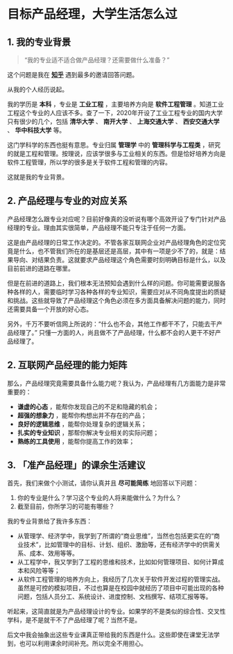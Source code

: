 # 目标产品经理，大学生活怎么过

## 1. 我的专业背景

> “我的专业适不适合做产品经理？还需要做什么准备？”

这个问题是我在 **[知乎](http://www.zhihu.com)** 遇到最多的邀请回答问题。

从我的个人经历说起。

我的学历是 **本科** ，专业是 **工业工程** ，主要培养方向是 **软件工程管理** 。知道工业工程这个专业的人应该不多。查了一下，2020年开设了工业工程专业的国内大学只有很少的几个，包括 **清华大学** 、 **南开大学** 、 **上海交通大学** 、 **西安交通大学** 、 **华中科技大学** 等。

这门学科学的东西也挺有意思。专业归属 **管理学** 中的 **管理科学与工程类** ，研究的就是工程和管理。按理说，应该学很多与工业相关的东西。但是恰好培养方向是软件工程管理，所以学的很多是关于软件工程和管理的内容。

这就是我的专业背景。

## 2. 产品经理与专业的对应关系

产品经理怎么跟专业对应呢？目前好像真的没听说有哪个高效开设了专门针对产品经理的专业。理由其实很简单，产品经理不能只专注于任何一方面。

这是由产品经理的日常工作决定的。不管各家互联网企业对产品经理角色的定位究竟是什么，也不管我们所在的是基层还是高层，其中有一项是少不了的，就是：结果导向、对结果负责。这就要求产品经理这个角色需要时刻明确目标是什么，以及目前前进的道路在哪里。

但是在前进的道路上，我们根本无法预知会遇到什么样的问题。你可能需要说服各种各样的人，需要临时学习各种各样的专业知识，需要应对从不同角度提出的质疑和挑战。这些就导致了产品经理这个角色必须在多方面具备解决问题的能力，同时还需要具备一个开放的好心态。

另外，千万不要听信网上所说的：“什么也不会，其他工作都干不了，只能去干产品经理了。” 只懂一方面的人，尚且做不了产品经理，什么都不会的人更干不好产品经理了。

## 2. 互联网产品经理的能力矩阵

那么，产品经理究竟需要具备什么能力呢？我认为，产品经理有几方面能力是非常重要的：

- **谦虚的心态** ，能帮你发现自己的不足和隐藏的机会；
- **超强的想象力** ，能帮你构想出并不存在的产品；
- **良好的逻辑思维** ，能帮你处理复杂的逻辑关系；
- **扎实的专业知识** ，那帮你解决专业相关的实际问题；
- **熟练的工具使用** ，能帮你提高工作的效率；

## 3. 「准产品经理」的课余生活建议

首先，我们来做个小测试，请你认真并且 **尽可能简练** 地回答以下问题：

1. 你的专业是什么？学习这个专业的人将来能做什么？为什么？
2. 截至目前，你所学习的可能有哪些？

我的专业背景给了我许多东西：

- 从管理学、经济学中，我学到了所谓的“商业思维”，当然也包括更实在的“商业技术”，比如管理中的目标、计划、组织、激励等，还有经济学中的供需关系、成本、效用等等。
- 从工程学中，我又学到了工程的思维和技术，比如如何管理项目、如何计算成本和风险等等；
- 从软件工程管理的培养方向上，我经历了几次关于软件开发过程的管理实战。虽然是可控的模拟项目，不过也算是在校园中就经历了项目中可能出现的各种问题，包括人员分工、系统设计、进度控制、文档撰写、结项汇报等等。

听起来，这简直就是为产品经理设计的专业。如果学的不是类似的综合性、交叉性学科，是不是就干不了产品经理了呢？当然不是。

后文中我会抽象出这些专业课真正带给我的东西是什么。这些即使在课堂无法学到，也可以利用课余时间补充。所以完全不用担心。

